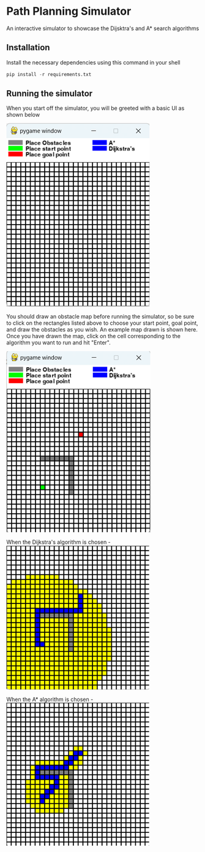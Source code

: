 # Path Planning Simulator

An interactive simulator to showcase the Dijsktra's and A* search algorithms

## Installation
Install the necessary dependencies using this command in your shell
```python
pip install -r requirements.txt
```

## Running the simulator
When you start off the simulator, you will be greeted with a basic UI as shown below


![The starting window of the simulator](./images/start_sim.png)


You should draw an obstacle map before running the simulator, so be sure to click on the rectangles 
listed above to choose your start point, goal point, and draw the obstacles as you wish. An example map drawn is shown here.
Once you have drawn the map, click on the cell corresponding to the algorithm you want to run and hit "Enter".


![The starting window of the simulator](./images/sim_with_sample_map.png)


When the Dijkstra's algorithm is chosen -
![The starting window of the simulator](./images/dijkstras.png)

When the A* algorithm is chosen -
![The starting window of the simulator](./images/a_star.png)

